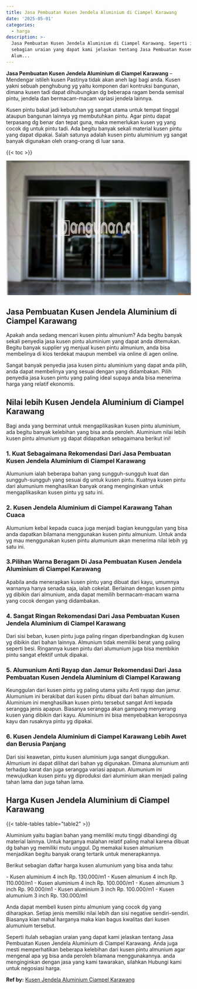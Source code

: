 ```yaml
---
title: Jasa Pembuatan Kusen Jendela Aluminium di Ciampel Karawang
date: '2025-05-01'
categories:
  - harga
description: >-
  Jasa Pembuatan Kusen Jendela Aluminium di Ciampel Karawang. Seperti itulah
  sebagian uraian yang dapat kami jelaskan tentang Jasa Pembuatan Kusen Jendela
  Alum...
---
```


**Jasa Pembuatan Kusen Jendela Aluminium di Ciampel Karawang** – Mendengar istileh kusen Pastinya tidak akan aneh lagi bagi anda. Kusen yakni sebuah penghubung yg yaitu komponen dari kontruksi bangunan, dimana kusen tadi dapat dihubungkan dg beberapa ragam benda semisal pintu, jendela dan bermacam-macam variasi jendela lainnya.

Kusen pintu bakal jadi kebutuhan yg sangat utama untuk tempat tinggal ataupun bangunan lainnya yg membutuhkan pintu. Agar pintu dapat terpasang dg benar dan tepat guna, maka memerlukan kusen yg yang cocok dg untuk pintu tadi. Ada begitu banyak sekali material kusen pintu yang dapat dipakai. Salah satunya adalah kusen pintu aluminium yg sangat banyak digunakan oleh orang-orang di luar sana.

{{< toc >}}

![Jasa Pembuatan Kusen Jendela Aluminium di Ciampel Karawang](/images/harga-kusen-jendela-alumunium-13.png)

## Jasa Pembuatan Kusen Jendela Aluminium di Ciampel Karawang

Apakah anda sedang mencari kusen pintu almunium? Ada begitu banyak sekali penyedia jasa kusen pintu aluminium yang dapat anda ditemukan. Begitu banyak supplier yg menjual kusen pintu almunium, anda bisa membelinya di kios terdekat maupun membeli via online di agen online.

Sangat banyak penyedia jasa kusen pintu aluminium yang dapat anda pilih, anda dapat membelinya yang sesuai dengan yang didambakan. Pilih penyedia jasa kusen pintu yang paling ideal supaya anda bisa menerima harga yang relatif ekonomis.

## Nilai lebih Kusen Jendela Aluminium di Ciampel Karawang

Bagi anda yang berminat untuk mengaplikasikan kusen pintu aluminium, ada begitu banyak kelebihan yang bisa anda peroleh. Aluminium nilai lebih kusen pintu almunium yg dapat didapatkan sebagaimana berikut ini!

### 1\. Kuat Sebagaimana Rekomendasi Dari Jasa Pembuatan Kusen Jendela Aluminium di Ciampel Karawang

Alumunium ialah beberapa bahan yang sungguh-sungguh kuat dan sungguh-sungguh yang sesuai dg untuk kusen pintu. Kuatnya kusen pintu dari alumunium menghasilkan banyak orang menginginkan untuk mengaplikasikan kusen pintu yg satu ini.

### 2\. Kusen Jendela Aluminium di Ciampel Karawang Tahan Cuaca

Alumunium kebal kepada cuaca juga menjadi bagian keunggulan yang bisa anda dapatkan bilamana menggunakan kusen pintu almunium. Untuk anda yg mau menggunakan kusen pintu alumunium akan menerima nilai lebih yg satu ini.

### 3.Pilihan Warna Beragam Di Jasa Pembuatan Kusen Jendela Aluminium di Ciampel Karawang

Apabila anda menerapkan kusen pintu yang dibuat dari kayu, umumnya warnanya hanya senada saja, ialah cokelat. Berlainan dengan kusen pintu yg dibikin dari almunium, anda dapat memilih bermacam-macam warna yang cocok dengan yang didambakan.

### 4\. Sangat Ringan Rekomendasi Dari Jasa Pembuatan Kusen Jendela Aluminium di Ciampel Karawang

Dari sisi beban, kusen pintu juga paling ringan diperbandingkan dg kusen yg dibikin dari bahan lainnya. Almunium tidak memiliki berat yang paling seperti besi. Ringannya kusen pintu dari alumunium juga bisa membikin pintu sangat efektif untuk dipakai.

### 5\. Alumunium Anti Rayap dan Jamur Rekomendasi Dari Jasa Pembuatan Kusen Jendela Aluminium di Ciampel Karawang

Keunggulan dari kusen pintu yg paling utama yaitu Anti rayap dan jamur. Alumunium ini berakibat dari kusen pintu dibuat dari bahan almunium. Aluminium ini menghasilkan kusen pintu tersebut sangat Anti kepada serangga jenis apapun. Biasanya serangga akan gampang menyerang kusen yang dibikin dari kayu. Aluminium ini bisa menyebabkan keroposnya kayu dan rusaknya pintu yg dipakai.

### 6\. Kusen Jendela Aluminium di Ciampel Karawang Lebih Awet dan Berusia Panjang

Dari sisi keawetan, pintu kusen aluminium juga sangat diunggulkan. Almunium ini dapat dilihat dari bahan yg digunakan. Dimana alumunium anti terhadap karat dan juga serangga variasi apapun. Alumunium ini mewujudkan kusen pintu yg diproduksi dari aluminium akan menjadi paling tahan lama dan juga tahan lama.

## Harga Kusen Jendela Aluminium di Ciampel Karawang

{{< table-tables table="table2" >}}

Aluminium yaitu bagian bahan yang memiliki mutu tinggi dibandingi dg material lainnya. Untuk harganya malahan relatif paling mahal karena dibuat dg bahan yg memiliki mutu unggul. Dg memakai kusen almunium menjadikan begitu banyak orang tertarik untuk menerapkannya.

Berikut sebagian daftar harga kusen alumunium yang bisa anda tahu:

\- Kusen aluminium 4 inch Rp. 130.000/m1 - Kusen almunium 4 inch Rp. 110.000/m1 - Kusen aluminium 4 inch Rp. 100.000/m1 - Kusen almunium 3 inch Rp. 90.000/m1 - Kusen aluminium 3 inch Rp. 100.000/m1 - Kusen alumunium 3 inch Rp. 130.000/m1

Anda dapat membeli kusen pintu almunium yang cocok dg yang diharapkan. Setiap jenis memiliki nilai lebih dan sisi negative sendiri-sendiri. Biasanya kian mahal harganya maka kian bagus kwalitas dari kusen alumunium tersebut.

Seperti itulah sebagian uraian yang dapat kami jelaskan tentang Jasa Pembuatan Kusen Jendela Aluminium di Ciampel Karawang. Anda juga mesti memperhatikan beberapa kelebihan dari kusen pintu almunium agar mengenal apa yg bisa anda peroleh bilamana menggunakannya. anda menginginkan dengan jasa yang kami tawarakan, silahkan Hubungi kami untuk negosiasi harga.

**Ref by:** [Kusen Jendela Aluminium Ciampel Karawang](https://id.wikipedia.org/wiki/Kusen)
